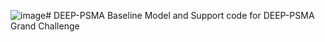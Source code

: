 ![image](https://github.com/user-attachments/assets/17b0f1d5-033c-49f9-82eb-644a4852d0b5)# DEEP-PSMA
Baseline Model and Support code for DEEP-PSMA Grand Challenge

